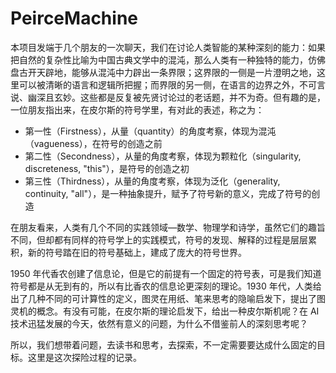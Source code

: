 # PeirceMachine

本项目发端于几个朋友的一次聊天，我们在讨论人类智能的某种深刻的能力：如果把自然的复杂性比喻为中国古典文学中的混沌，那么人类有一种独特的能力，仿佛盘古开天辟地，能够从混沌中力辟出一条界限；这界限的一侧是一片澄明之地，这里可以被清晰的语言和逻辑所把握；而界限的另一侧，在语言的边界之外，不可言说、幽深且玄妙。这些都是反复被先贤讨论过的老话题，并不为奇。但有趣的是，一位朋友指出来，在皮尔斯的符号学里，有对此的表述，称之为：

* 第一性（Firstness），从量（quantity）的角度考察，体现为混沌（vagueness），在符号的创造之前
* 第二性（Secondness），从量的角度考察，体现为颗粒化（singularity, discreteness, "this"），是符号的创造之初
* 第三性（Thirdness），从量的角度考察，体现为泛化（generality, continuity, "all"），是一种抽象提升，赋予了符号新的意义，完成了符号的创造

在朋友看来，人类有几个不同的实践领域—数学、物理学和诗学，虽然它们的趣旨不同，但却都有同样的符号学上的实践模式，符号的发现、解释的过程是层层累积，新的符号踏在旧的符号基础上，建成了庞大的符号世界。

1950 年代香农创建了信息论，但是它的前提有一个固定的符号表，可是我们知道符号都是从无到有的，所以有比香农的信息论更深刻的理论。1930 年代，人类给出了几种不同的可计算性的定义，图灵在用纸、笔来思考的隐喻启发下，提出了图灵机的概念。有没有可能，在皮尔斯的理论启发下，给出一种皮尔斯机呢？在 AI 技术迅猛发展的今天，依然有意义的问题，为什么不借鉴前人的深刻思考呢？

所以，我们想带着问题，去读书和思考，去探索，不一定需要要达成什么固定的目标。这里是这次探险过程的记录。


